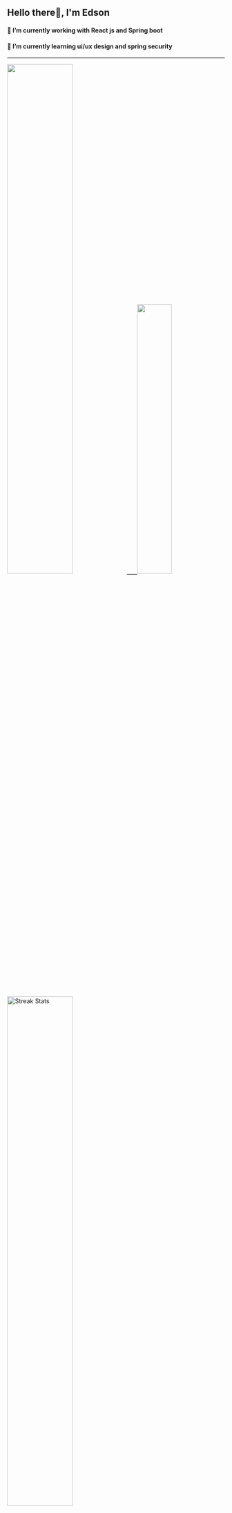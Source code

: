 
## Hello there👋, I'm Edson 

#### 🔭 I’m currently working with React js and Spring boot 
#### 🌱 I’m currently learning ui/ux design and spring security
---
    
  

 <p align="left">
  <a href="https://github.com/EdsonNhancale">
  <img width=55% src="https://github-readme-stats.vercel.app/api?username=EdsonNhancale&show_icons=true&theme=dracula&include_all_commits=true&count_private=true"/>&nbsp;&nbsp;&nbsp;&nbsp;&nbsp;
  <img  width=40% src="https://github-readme-stats.vercel.app/api/top-langs/?username=EdsonNhancale&layout=compact&langs_count=7&theme=dracula"/>
</p>

  <p align="left">
    <a href="https://github.com/EdsonNhancale"><img width=55% alt="Streak Stats" src="https://github-readme-streak-stats.herokuapp.com/?user=EdsonNhancale&theme=dracula"/></a>
   </p>

 
 <!--START_SECTION:waka-->

```txt
From: 16 November 2022 - To: 05 August 2025

Total Time: 1,457 hrs 3 mins

TypeScript        704 hrs 50 mins ████████████░░░░░░░░░░░░░   48.37 %
JavaScript        479 hrs 41 mins ████████▒░░░░░░░░░░░░░░░░   32.92 %
JSON              129 hrs 53 mins ██▒░░░░░░░░░░░░░░░░░░░░░░   08.91 %
Python            32 hrs 20 mins  ▓░░░░░░░░░░░░░░░░░░░░░░░░   02.22 %
Other             21 hrs 33 mins  ▒░░░░░░░░░░░░░░░░░░░░░░░░   01.48 %
```

<!--END_SECTION:waka-->

<div> 
  <a href="www.linkedin.com/in/edson-nhancale-7849781a6" target="_blank"><img src="https://img.shields.io/badge/-LinkedIn-%230077B5?style=for-the-badge&logo=linkedin&logoColor=white" target="_blank"></a> 

</div>

